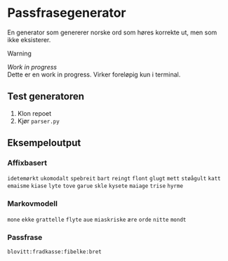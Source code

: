 # Passfrasegenerator

En generator som genererer norske ord som høres korrekte ut, men som ikke eksisterer.

>[!WARNING]
> *Work in progress*  
> Dette er en work in progress. Virker foreløpig kun i terminal.

## Test generatoren

1. Klon repoet
2. Kjør `parser.py`

## Eksempeloutput

### Affixbasert

`idetemørkt`
`ukomodalt`
`spebreit`
`bart`
`reingt`
`flont`
`glugt`
`mett`
`støågult`
`katt`
`emaisme`
`kiase`
`lyte`
`tove`
`garue`
`skle`
`kysete`
`maiage`
`trise`
`hyrme`

### Markovmodell

`mone`
`ekke`
`grattelle`
`flyte`
`aue`
`miaskriske`
`ære`
`orde`
`nitte`
`mondt`

### Passfrase

`blovitt:fradkasse:fibelke:bret`


